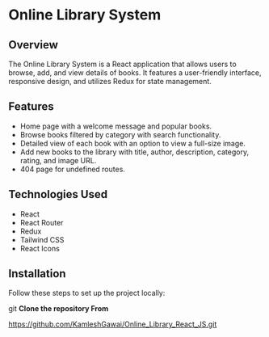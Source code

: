 # Online Library System

## Overview
The Online Library System is a React application that allows users to browse, add, and view details of books. It features a user-friendly interface, responsive design, and utilizes Redux for state management.

## Features
- Home page with a welcome message and popular books.
- Browse books filtered by category with search functionality.
- Detailed view of each book with an option to view a full-size image.
- Add new books to the library with title, author, description, category, rating, and image URL.
- 404 page for undefined routes.

## Technologies Used
- React
- React Router
- Redux
- Tailwind CSS
- React Icons

## Installation

Follow these steps to set up the project locally:

git **Clone the repository From**

https://github.com/KamleshGawai/Online_Library_React_JS.git